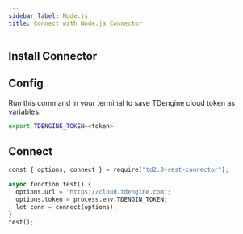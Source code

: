 ```yaml
---
sidebar_label: Node.js
title: Connect with Node.js Connector
---
```


## Install Connector



## Config

Run this command in your terminal to save TDengine cloud token as variables:

```bash
export TDENGINE_TOKEN=<token>
```


## Connect


```python
const { options, connect } = require("td2.0-rest-connector");

async function test() {
  options.url = "https://cloud.tdengine.com";
  options.token = process.env.TDENGIN_TOKEN;
  let conn = connect(options);
}
test();
```


